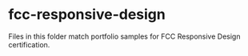 # fcc-responsive-design

Files in this folder match portfolio samples for FCC Responsive Design certification.

